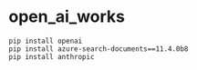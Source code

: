 # open_ai_works

```
pip install openai
pip install azure-search-documents==11.4.0b8
pip install anthropic
```